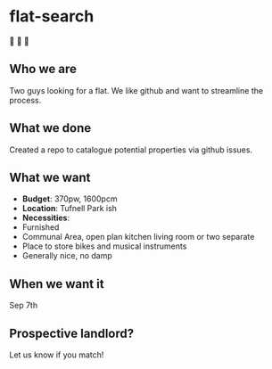 # flat-search
:two_men_holding_hands: :house_with_garden: :city_sunrise: 

## Who we are

Two guys looking for a flat. We like github and want to streamline the process.

## What we done

Created a repo to catalogue potential properties via github issues.

## What we want

 - **Budget**: 370pw, 1600pcm
 - **Location**: Tufnell Park ish
 - **Necessities**: 
  - Furnished
  - Communal Area, open plan kitchen living room or two separate
  - Place to store bikes and musical instruments
  - Generally nice, no damp

## When we want it

Sep 7th

## Prospective landlord?

Let us know if you match!

